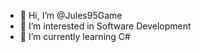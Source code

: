 - 👋 Hi, I’m @Jules95Game
- 👀 I’m interested in Software Development
- 🌱 I’m currently learning C#

<!---
Jules95Game/Jules95Game is a ✨ special ✨ repository because its `README.md` (this file) appears on your GitHub profile.
You can click the Preview link to take a look at your changes.
--->

